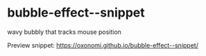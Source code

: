 # bubble-effect--snippet
wavy bubbly that tracks mouse position

Preview snippet:
https://oxonomi.github.io/bubble-effect--snippet/
